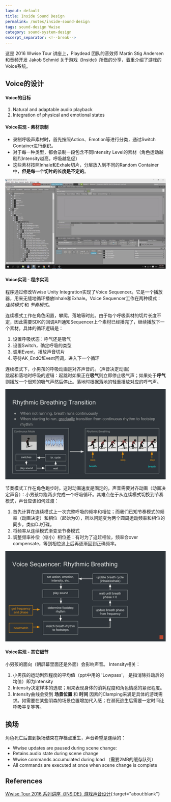 ```yaml
---
layout: default
title: Inside Sound Design
permalink: /notes/inside-sound-design
tags: sound-design Wwise
category: sound-system-design
excerpt_separator: <!--break-->
---
```


这是 2016 Wwise Tour 讲座上，Playdead 团队的音效师 Martin Stig Andersen 和音频开发 Jakob Schmid 关于游戏《Inside》所做的分享，着重介绍了游戏的Voice系统。
<!--break-->

## Voice的设计

#### Voice的目标

1. Natural and adaptable audio playback  
2. Integration of physical and emotional states

#### Voice实现 - 素材录制   

* 录制呼吸声素材时，首先按照Action、Emotion等进行分类，通过Switch Container进行组织。  
* 对于每一种类型，都会录制一段包含不同Intensity Level的素材（角色运动越剧烈Intensity越高，呼吸越急促）  
* 这些素材按照Inhale和Exhale切片，分层放入到不同的Random Container中，**但是每一个切片的长度是不定的**。  

![](\assets\images\inside_voice.jpg) 

#### Voice实现 - 程序实现

程序通过修改Wwise Unity Integration实现了Voice Sequencer。它是一个播放器，用来无缝地循环播放Inhale和Exhale。Voice Sequencer工作在两种模式：*连续模式* 和 *节奏模式*。  

连续模式工作在角色闲置，攀爬，落地等时刻。由于每个呼吸素材的切片长度不定，因此需要SDK的回调API通知Sequencer上个素材已经播完了，继续播放下一个素材。具体的循环逻辑是：
  1. 设置呼吸状态：呼气还是吸气
  2. 设置Switch，确定呼吸的类型
  3. 调用Event，播放声音切片
  4. 等待AK_EndOfEvent回调，进入下一个循环  

连续模式下，小男孩的呼吸动画是对齐声音的。（声音决定动画）  
跳起和落地时呼吸的逻辑：起跳时如果正在**吸气**则立即停止吸气声；如果处于**呼气**则播放一个很短的吸气声然后停止。落地时根据落地的轻重播放对应的呼气声。  

![](\assets\images\inside_voice2.png)   

节奏模式工作在角色跑步时。这时动画速度是固定的，声音需要对齐动画（动画决定声音）：小男孩每跑两步完成一个呼吸循环。其难点在于从连续模式切换到节奏模式，声音应该如何过渡：
  1. 首先计算在连续模式上一次完整呼吸的频率和相位；而我们已知节奏模式的频率（动画决定）和相位（起始为0），所以问题变为两个圆周运动频率和相位的同步，类似DJ打碟。
  2. 将频率从连续模式渐变至节奏模式
  3. 调整频率补偿（缩小）相位差：有时为了追赶相位，频率会over compensate，等到相位追上后再逐渐回到正确频率。

![](\assets\images\inside_voice3.png)  

#### Voice实现 - 其它细节

小男孩的面向（朝屏幕里面还是外面）会影响声音。
Intensity相关：
  1. 小男孩的运动剧烈程度的平均值（ppt中用的 'Lowpass'， 是指消除抖动后的均值）即为Intensity
  2. Intensity决定样本的选取；用来表现身体的消耗程度和角色情感的紧张程度。
  3. Intensity曲线会受到 **场景位置** 和 **时间** 因素的Clamping来满足具体的游戏需求。如需要在某些阴森的场景位置增加代入感；在濒死逃生后需要一定时间让呼吸平复等等。

## 换场

角色死亡后直到换场结束在存档点重生，声音希望是连续的：
* Wwise updates are paused during scene change:
* Retains audio state during scene change
* Wwise commands accumulated during load （需要2MB的缓存队列）
* All commands are executed at once when scene change is complete

## References

[Wwise Tour 2016 系列讲座《INSIDE》游戏声音设计](https://soundoer.com/2016/10/06/wwise-tour-2016-playdead-inside/){:target="about:blank"}  